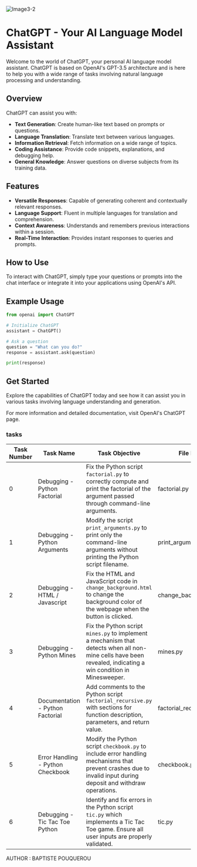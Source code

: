 
![Image3-2](https://github.com/ghinzuka/holbertonschool-chatgpt-introduction/assets/102736316/1cca33bf-6d79-416e-933e-c6ed63694761)

# ChatGPT - Your AI Language Model Assistant

Welcome to the world of ChatGPT, your personal AI language model assistant. ChatGPT is based on OpenAI's GPT-3.5 architecture and is here to help you with a wide range of tasks involving natural language processing and understanding.

## Overview

ChatGPT can assist you with:

- **Text Generation**: Create human-like text based on prompts or questions.
- **Language Translation**: Translate text between various languages.
- **Information Retrieval**: Fetch information on a wide range of topics.
- **Coding Assistance**: Provide code snippets, explanations, and debugging help.
- **General Knowledge**: Answer questions on diverse subjects from its training data.

## Features

- **Versatile Responses**: Capable of generating coherent and contextually relevant responses.
- **Language Support**: Fluent in multiple languages for translation and comprehension.
- **Context Awareness**: Understands and remembers previous interactions within a session.
- **Real-Time Interaction**: Provides instant responses to queries and prompts.

## How to Use

To interact with ChatGPT, simply type your questions or prompts into the chat interface or integrate it into your applications using OpenAI's API.

## Example Usage

```python
from openai import ChatGPT

# Initialize ChatGPT
assistant = ChatGPT()

# Ask a question
question = "What can you do?"
response = assistant.ask(question)

print(response)
  ``` 
## Get Started
Explore the capabilities of ChatGPT today and see how it can assist you in various tasks involving language understanding and generation.

For more information and detailed documentation, visit OpenAI's ChatGPT page.

### tasks 
| Task Number | Task Name                        | Task Objective                                                                                                             | File Name             |
|-------------|----------------------------------|----------------------------------------------------------------------------------------------------------------------------|-----------------------|
| 0           | Debugging - Python Factorial      | Fix the Python script `factorial.py` to correctly compute and print the factorial of the argument passed through command-line arguments.  | factorial.py          |
| 1           | Debugging - Python Arguments      | Modify the script `print_arguments.py` to print only the command-line arguments without printing the Python script filename. | print_arguments.py    |
| 2           | Debugging - HTML / Javascript    | Fix the HTML and JavaScript code in `change_background.html` to change the background color of the webpage when the button is clicked. | change_background.html|
| 3           | Debugging - Python Mines         | Fix the Python script `mines.py` to implement a mechanism that detects when all non-mine cells have been revealed, indicating a win condition in Minesweeper. | mines.py              |
| 4           | Documentation - Python Factorial | Add comments to the Python script `factorial_recursive.py` with sections for function description, parameters, and return value. | factorial_recursive.py|
| 5           | Error Handling - Python Checkbook | Modify the Python script `checkbook.py` to include error handling mechanisms that prevent crashes due to invalid input during deposit and withdraw operations. | checkbook.py          |
| 6           | Debugging - Tic Tac Toe Python   | Identify and fix errors in the Python script `tic.py` which implements a Tic Tac Toe game. Ensure all user inputs are properly validated. | tic.py                |

AUTHOR : BAPTISTE POUQUEROU
